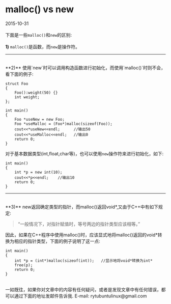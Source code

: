 # malloc() vs new
2015-10-31 <br />     
下面是一些`malloc()`和`new`的区别:          
<br />
**1)** `malloc()`是函数，而`new`是操作符。         

----
<br />
**2)** 使用`new`时可以调用构造函数进行初始化，而使用`malloc()`时则不会，看下面的例子:    

    struct Foo
    {
    	Foo():weight(50) {}
    	int weight;
    };
    
    int main()
    {
    	Foo *useNew = new Foo;
    	Foo *useMalloc = (Foo*)malloc(sizeof(Foo));
    	cout<<*useNew<<endl;      //输出50
    	cout<<*useMalloc<<endl;   //输出0
    	return 0;
    }
对于基本数据类型(int,float,char等)，也可以使用`new`操作符来进行初始化，如下:      

    int main()
    {
    	int *p = new int(10);
    	cout<<*p<<endl;    //输出10
    	return 0;
    }

----
<br />
**3)** new返回确定类型的指针，而malloc()返回void*,又由于C++中有如下规定:    

>“一般情况下，对指针赋值时，等号两边的指针类型应该相等。”    

因此，如果在C++程序中使用malloc()时，应该显式地将malloc()返回的void*转换为相应的指针类型，下面的例子说明了这一点:   

    int main()
    {
    	int *p = (int*)malloc(sizeof(int));   //显示地将void*转换为int*
    	free(p);
    	return 0;
    }
<br />   
一如既往，如果你对文章中的内容有任何疑问，或者是发现文章中有任何错误，都可以通过下面的地址发邮件告诉我.    
E-mail: rytubuntulinux@gmail.com     <br /><br />      


